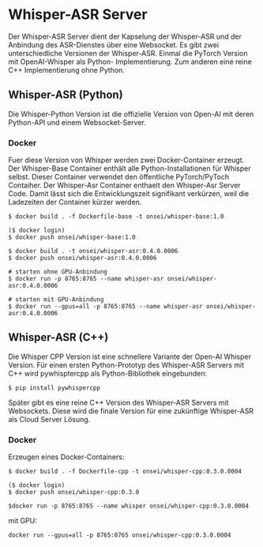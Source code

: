 # Whisper-ASR Server

Der Whisper-ASR Server dient der Kapselung der Whisper-ASR und der Anbindung des ASR-Dienstes über eine Websocket.
Es gibt zwei unterschiedliche Versionen der Whisper-ASR. Einmal die PyTorch Version mit OpenAI-Whisper als
Python- Implementierung. Zum anderen eine reine C++ Implementierung ohne Python.


## Whisper-ASR (Python)

Die Whisper-Python Version ist die offizielle Version von Open-AI mit deren Python-API und einem Websocket-Server.

### Docker

Fuer diese Version von Whisper werden zwei Docker-Container erzeugt. Der Whisper-Base Container enthält alle
Python-Installationen für Whisper selbst. Dieser Container verwendet den öffentliche  PyTorch/PyToch Contaiher.
Der Whisper-Asr Container enthaelt den Whisper-Asr Server Code. Damit lässt sich die Entwicklungszeit signifikant
verkürzen, weil die Ladezeiten der Container kürzer werden.


    $ docker build . -f Dockerfile-base -t onsei/whisper-base:1.0

    ($ docker login)
    $ docker push onsei/whisper-base:1.0

    $ docker build . -t onsei/whisper-asr:0.4.0.0006
    $ docker push onsei/whisper-asr:0.4.0.0006

    # starten ohne GPU-Anbindung
    $ docker run -p 8765:8765 --name whisper-asr onsei/whisper-asr:0.4.0.0006
    
    # starten mit GPU-Anbindung
    $ docker run --gpus=all -p 8765:8765 --name whisper-asr onsei/whisper-asr:0.4.0.0006


## Whisper-ASR (C++)

Die Whisper CPP Version ist eine schnellere Variante der Open-AI Whisper Version. 
Für einen ersten Python-Prototyp des Whisper-ASR Servers mit C++ wird pywhisptercpp
als Python-Bibliothek eingebunden:

    $ pip install pywhispercpp

Später gibt es eine reine C++ Version des Whisper-ASR Servers mit Websockets. Diese wird
die finale Version für eine zukünftige Whisper-ASR als Cloud Server Lösung.


### Docker

Erzeugen eines Docker-Containers:

    $ docker build . -f Dockerfile-cpp -t onsei/whisper-cpp:0.3.0.0004

    ($ docker login)
    $ docker push onsei/whisper-cpp:0.3.0
    
    $docker run -p 8765:8765 --name whisper onsei/whisper-cpp:0.3.0.0004

mit GPU:

    docker run --gpus=all -p 8765:8765 onsei/whisper-cpp:0.3.0.0004


